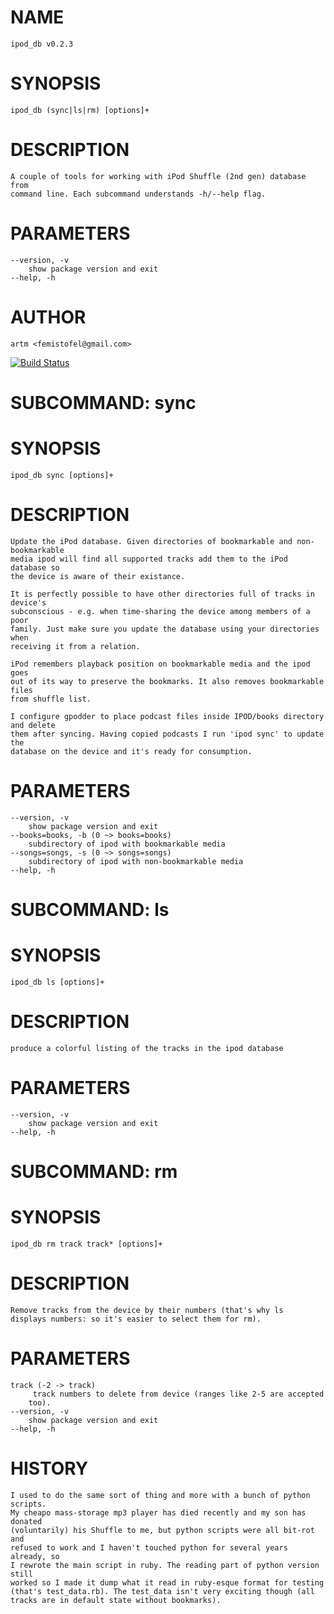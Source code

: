 NAME
====

    ipod_db v0.2.3

SYNOPSIS
========

    ipod_db (sync|ls|rm) [options]+

DESCRIPTION
===========

    A couple of tools for working with iPod Shuffle (2nd gen) database from
    command line. Each subcommand understands -h/--help flag.

PARAMETERS
==========

    --version, -v 
        show package version and exit 
    --help, -h 

AUTHOR
======

    artm <femistofel@gmail.com>


[![Build Status](https://travis-ci.org/artm/ipod_db.png)](https://travis-ci.org/artm/ipod_db)


SUBCOMMAND: sync
================

SYNOPSIS
========

    ipod_db sync [options]+

DESCRIPTION
===========

    Update the iPod database. Given directories of bookmarkable and non-bookmarkable
    media ipod will find all supported tracks add them to the iPod database so
    the device is aware of their existance.
    
    It is perfectly possible to have other directories full of tracks in device's
    subconscious - e.g. when time-sharing the device among members of a poor
    family. Just make sure you update the database using your directories when
    receiving it from a relation.
    
    iPod remembers playback position on bookmarkable media and the ipod goes
    out of its way to preserve the bookmarks. It also removes bookmarkable files
    from shuffle list.
    
    I configure gpodder to place podcast files inside IPOD/books directory and delete
    them after syncing. Having copied podcasts I run 'ipod sync' to update the
    database on the device and it's ready for consumption.

PARAMETERS
==========

    --version, -v 
        show package version and exit 
    --books=books, -b (0 ~> books=books) 
        subdirectory of ipod with bookmarkable media 
    --songs=songs, -s (0 ~> songs=songs) 
        subdirectory of ipod with non-bookmarkable media 
    --help, -h 

SUBCOMMAND: ls
==============

SYNOPSIS
========

    ipod_db ls [options]+

DESCRIPTION
===========

    produce a colorful listing of the tracks in the ipod database

PARAMETERS
==========

    --version, -v 
        show package version and exit 
    --help, -h 

SUBCOMMAND: rm
==============

SYNOPSIS
========

    ipod_db rm track track* [options]+

DESCRIPTION
===========

    Remove tracks from the device by their numbers (that's why ls
    displays numbers: so it's easier to select them for rm).

PARAMETERS
==========

    track (-2 -> track) 
         track numbers to delete from device (ranges like 2-5 are accepted 
        too). 
    --version, -v 
        show package version and exit 
    --help, -h 

HISTORY
=======

    I used to do the same sort of thing and more with a bunch of python scripts.
    My cheapo mass-storage mp3 player has died recently and my son has donated
    (voluntarily) his Shuffle to me, but python scripts were all bit-rot and
    refused to work and I haven't touched python for several years already, so
    I rewrote the main script in ruby. The reading part of python version still
    worked so I made it dump what it read in ruby-esque format for testing
    (that's test_data.rb). The test_data isn't very exciting though (all
    tracks are in default state without bookmarks).
